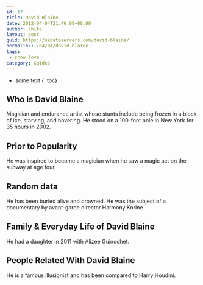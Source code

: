 ```yaml
---
id: 17
title: David Blaine
date: 2012-04-04T21:46:09+00:00
author: chito
layout: post
guid: https://ukdataservers.com/david-blaine/
permalink: /04/04/david-blaine
tags:
 - show love
category: Guides
---
```


* some text
{: toc}


## Who is  David Blaine
                  
                  
                  
Magician and endurance artist whose stunts include being frozen in a block of ice, starving, and hovering. He stood on a 100-foot pole in New York for 35 hours in 2002.
                  
                
                
                
## Prior to Popularity 
                  
                  
                  
He was inspired to become a magician when he saw a magic act on the subway at age four.
                  
                
                
                
## Random data 
                  
                  
                  
He has been buried alive and drowned. He was the subject of a documentary by avant-garde director Harmony Korine.
                  
                
                
                
## Family & Everyday Life of David Blaine
                  
                  
                  
He had a daughter in 2011 with Alizee Guinochet.
                  
                
                
                
## People Related With  David Blaine
                  
                  
                  
He is a famous illusionist and has been compared to Harry Houdini.
                  
                
              
            
          
          
          
    
    
  

